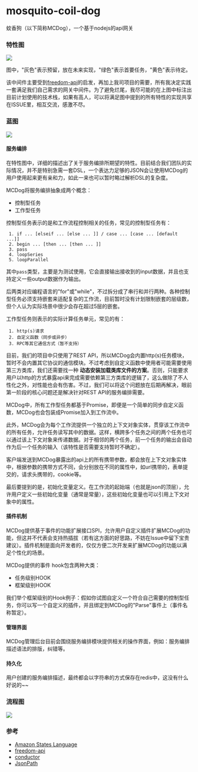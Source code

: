 # mosquito-coil-dog
蚊香狗（以下简称MCDog），一个基于nodejs的api网关

### 特性图

![](https://github.com/kazaff/mosquito-coil-dog/blob/master/docs/MCDog.png)

图中，"灰色"表示预留，放在未来实现，"绿色"表示首要任务，"黄色"表示待定。

该中间件主要受到[freedom-api](https://github.com/zengwenfu/freedom-api)的启发，再加上我司项目的需要，所有我决定实践一套满足我们自己需求的网关中间件。为了避免烂尾，我尽可能的在上图中标注出目前计划使用的技术栈，如果有高人，可以将满足图中提到的所有特性的实现共享在ISSUE里，相互交流，感激不尽。

### 蓝图

![](https://github.com/kazaff/mosquito-coil-dog/blob/master/docs/layer.png)

#### 服务编排

在特性图中，详细的描述出了关于服务编排所期望的特性。目前结合我们团队的实际情况，并不是特别急需一套DSL，一个表达力足够的JSON会让使用MCDog的用户使用起来更有亲和力，如此一来也可以暂时略过解析DSL的复杂度。

MCDog将服务编排抽象成两个概念：

- 控制型任务
- 工作型任务

控制型任务表示的是和工作流程控制相关的任务，常见的控制型任务有：

	 1. if ... [elseif ... [else ... ]] / case ... [case ... [default ...]]
	 2. begin ... [then ... [then ... ]]
	 3. pass
	 4. loopSeries
	 5. loopParallel

其中`pass`类型，主要是为测试使用，它会直接输出接收到的input数据，并且也支持定义一些output数据作为输出。

后两类对应编程语言的"for"或"while"，不过拆分成了串行和并行两种。各种控制型任务必须支持嵌套来适配复杂的工作流，目前暂时没有计划限制嵌套的层级数，但个人认为实际场景中很少会存在超过5层的嵌套。

工作型任务则表示的实际计算任务单元，常见的有：

	 1. http(s)请求
	 2. 自定义函数（同步或异步）
	 3. RPC等其它通信方式（暂不支持）

目前，我们的项目中只使用了REST API，所以MCDog会内置http(s)任务模块，暂时不会内置其它协议的通信模块。不过考虑到自定义函数中使用者可能需要使用第三方类库，我们还需要找一种 **动态安装加载类库文件的方案**。否则，只能要求用户以http的方式暴露api来完成需要依赖第三方类库的逻辑了，这么做除了不人性化之外，对性能也会有伤害。不过，我们可以将这个问题放在后期再解决，眼前第一阶段的核心问题还是解决针对REST API的服务编排需要。

MCDog中，所有工作型任务都基于Promise，即便是一个简单的同步自定义函数，MCDog也会包装成Promise加入到工作流中。

此外，MCDog会为每个工作流提供一个独立的上下文对象实体，贯穿该工作流中的所有任务，允许任务读写其中的数据。这样，横跨多个任务之间的两个任务也可以通过该上下文对象来传递数据。对于相邻的两个任务，前一个任务的输出会自动作为后一个任务的输入（该特性是否需要支持暂时不确定）。

客户端发送到MCDog暴露出的api上的所有携带参数，都会放在上下文对象实体中，根据参数的携带方式不同，会分别放在不同的属性中，如url携带的，表单提交的，请求头携带的，cookie等。

最后要提到的是，初始化变量定义。在工作流的起始端（也就是json的顶层），允许用户定义一些初始化变量（通常是常量），这些初始化变量也可以引用上下文对象中的属性。

#### 插件机制

MCDog提供基于事件的功能扩展接口SPI，允许用户自定义插件扩展MCDog的功能，但这并不代表会支持热插拔（若有这方面的好思路，不妨在Issue中留下宝贵建议）。插件机制是面向开发者的，仅仅方便二次开发来扩展MCDog的功能以满足个性化的场景。

MCDog提供的事件 hook包含两种大类：

 - 任务级别HOOK
 - 框架级别HOOK

我们举个框架级别的Hook例子：假如你试图自定义一个符合自己需要的控制型任务，你可以写一个自定义的插件，并且绑定到MCDog的"Parse"事件上（事件名称暂定）。


#### 管理界面

MCDog管理后台目前会围绕服务编排模块提供相关的操作界面，例如：服务编排描述语法的排版，纠错等。

#### 持久化

用户创建的服务编排描述，最终都会以字符串的方式保存在redis中，这没有什么好说的~~

### 流程图

![](https://github.com/kazaff/mosquito-coil-dog/blob/master/docs/flow.png)

### 参考

- [Amazon States Language](https://states-language.net/spec.html)
- [freedom-api](https://github.com/zengwenfu/freedom-api)
- [conductor](https://netflix.github.io/conductor/)
- [JsonPath](http://goessner.net/articles/JsonPath/)
